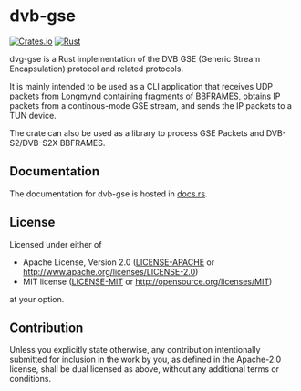 # dvb-gse

[![Crates.io][crates-badge]][crates-url]
[![Rust](https://github.com/daniestevez/dvb-gse/actions/workflows/rust.yml/badge.svg)](https://github.com/daniestevez/dvb-gse/actions/workflows/rust.yml)

[crates-badge]: https://img.shields.io/crates/v/dvb-gse.svg
[crates-url]: https://crates.io/crates/dvb-gse

dvg-gse is a Rust implementation of the DVB GSE (Generic Stream Encapsulation)
protocol and related protocols.

It is mainly intended to be used as a CLI application that receives UDP
packets from
[Longmynd](https://github.com/BritishAmateurTelevisionClub/longmynd)
containing fragments of BBFRAMES, obtains IP packets from a continous-mode
GSE stream, and sends the IP packets to a TUN device.

The crate can also be used as a library to process GSE Packets and
DVB-S2/DVB-S2X BBFRAMES.

## Documentation

The documentation for dvb-gse is hosted in
[docs.rs](https://docs.rs/dvb-gse/).

## License

Licensed under either of

 * Apache License, Version 2.0
   ([LICENSE-APACHE](LICENSE-APACHE) or http://www.apache.org/licenses/LICENSE-2.0)
 * MIT license
   ([LICENSE-MIT](LICENSE-MIT) or http://opensource.org/licenses/MIT)

at your option.

## Contribution

Unless you explicitly state otherwise, any contribution intentionally submitted
for inclusion in the work by you, as defined in the Apache-2.0 license, shall be
dual licensed as above, without any additional terms or conditions.
